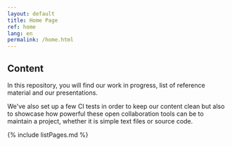 ```yaml
---
layout: default
title: Home Page
ref: home
lang: en
permalink: /home.html
---
```


## Content

In this repository, you will find our work in progress, list of reference material and our presentations.

We've also set up a few CI tests in order to keep our content clean but also to showcase how powerful these open collaboration tools can be to maintain a project, whether it is simple text files or source code.

{% include listPages.md %}
